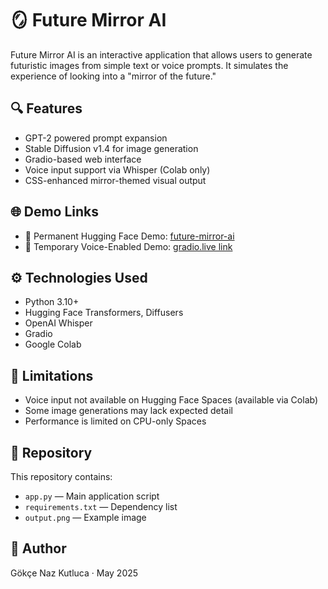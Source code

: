 # 🪞 Future Mirror AI

Future Mirror AI is an interactive application that allows users to generate futuristic images from simple text or voice prompts. It simulates the experience of looking into a "mirror of the future."

## 🔍 Features
- GPT-2 powered prompt expansion
- Stable Diffusion v1.4 for image generation
- Gradio-based web interface
- Voice input support via Whisper (Colab only)
- CSS-enhanced mirror-themed visual output

## 🌐 Demo Links
- 🔗 Permanent Hugging Face Demo: [future-mirror-ai](https://huggingface.co/spaces/gkcnaz/mirror)
- 🔗 Temporary Voice-Enabled Demo: [gradio.live link](https://5615fb3c58fd7338fb.gradio.live)

## ⚙️ Technologies Used
- Python 3.10+
- Hugging Face Transformers, Diffusers
- OpenAI Whisper
- Gradio
- Google Colab

## 🚧 Limitations
- Voice input not available on Hugging Face Spaces (available via Colab)
- Some image generations may lack expected detail
- Performance is limited on CPU-only Spaces

## 📂 Repository
This repository contains:
- `app.py` — Main application script
- `requirements.txt` — Dependency list
- `output.png` — Example image

## 📜 Author
Gökçe Naz Kutluca · May 2025
